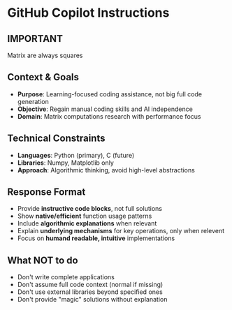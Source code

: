 # GitHub Copilot Instructions

## IMPORTANT

Matrix are always squares

## Context & Goals
- **Purpose**: Learning-focused coding assistance, not big full code generation
- **Objective**: Regain manual coding skills and AI independence
- **Domain**: Matrix computations research with performance focus

## Technical Constraints
- **Languages**: Python (primary), C (future)
- **Libraries**: Numpy, Matplotlib only
- **Approach**: Algorithmic thinking, avoid high-level abstractions

## Response Format
- Provide **instructive code blocks**, not full solutions
- Show **native/efficient** function usage patterns
- Include **algorithmic explanations** when relevant
- Explain **underlying mechanisms** for key operations, only when relevent
- Focus on **humand readable, intuitive** implementations

## What NOT to do
- Don't write complete applications
- Don't assume full code context (normal if missing)
- Don't use external libraries beyond specified ones
- Don't provide "magic" solutions without explanation